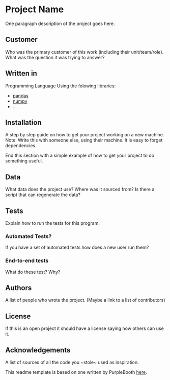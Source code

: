 # Project Name
One paragraph description of the project goes here.

## Customer
Who was the primary customer of this work (including their unit/team/role).
What was the question it was trying to answer?

## Written in
Programming Language
Using the folowing libraries:
* [pandas](http://pandas.pydata.org/)
* [numpy](http://www.numpy.org/)
* ...

## Installation
A step by step guide on how to get your project working on a new machine.
Note: Write this with someone else, using their machine. It is easy to forget
dependencies.

End this section with a simple example of how to get your project to do
something useful.

## Data
What data does the project use? Where was it sourced from? Is there a script
that can regenerate the data?

## Tests
Explain how to run the tests for this program.
### Automated Tests?
If you have a set of automated tests how does a new user run them?
### End-to-end tests
What do these test? Why?

## Authors
A list of people who wrote the project.
(Maybe a link to a list of contributors)

## License
If this is an open project it should have a license saying how others can use
it.

## Acknowledgements
A list of sources of all the code you ~stole~ used as inspiration.

This readme template is based on one written by PurpleBooth [here](
https://gist.github.com/PurpleBooth/109311bb0361f32d87a2).



